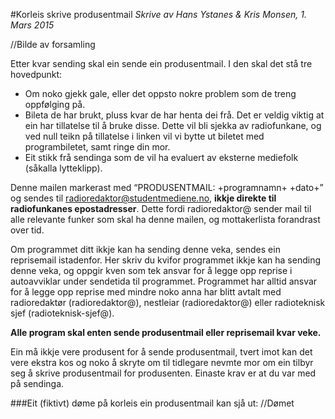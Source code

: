 #Korleis skrive produsentmail
*Skrive av Hans Ystanes & Kris Monsen, 1. Mars 2015*

//Bilde av forsamling

Etter kvar sending skal ein sende ein produsentmail. I den skal det stå tre hovedpunkt: 
* Om noko gjekk gale, eller det oppsto nokre problem som de treng oppfølging på. 
* Bileta de har brukt, pluss kvar de har henta dei frå. Det er veldig viktig at ein har tillatelse til å bruke disse. Dette vil bli sjekka av radiofunkane, og ved null teikn på tillatelse i linken vil vi bytte ut biletet med programbiletet, samt ringe din mor.
* Eit stikk frå sendinga som de vil ha evaluert av eksterne mediefolk (såkalla lytteklipp).

Denne mailen markerast med “PRODUSENTMAIL:  +programnamn+ +dato+” og sendes til radioredaktor@studentmediene.no, **ikkje direkte til radiofunkanes epostadresser**. Dette fordi radioredaktor@ sender mail til alle relevante funker som skal ha denne mailen, og mottakerlista forandrast over tid.

Om programmet ditt ikkje kan ha sending denne veka, sendes ein reprisemail istadenfor. Her skriv du kvifor programmet ikkje kan ha sending denne veka, og oppgir kven som tek ansvar for å legge opp reprise i autoavviklar under sendetida til programmet. Programmet har alltid ansvar for å legge opp reprise med mindre noko anna har blitt avtalt med radioredaktør (radioredaktor@), nestleiar (radioredaktor@) eller radioteknisk sjef (radioteknisk-sjef@).

**Alle program skal enten sende produsentmail eller reprisemail kvar veke.**

Ein må ikkje vere produsent for å sende produsentmail, tvert imot kan det vere ekstra kos og noko å skryte om til tidlegare nevmte mor om ein tilbyr seg å skrive produsentmail for produsenten. Einaste krav er at du var med på sendinga.

###Eit (fiktivt) døme på korleis ein produsentmail kan sjå ut:
//Dømet